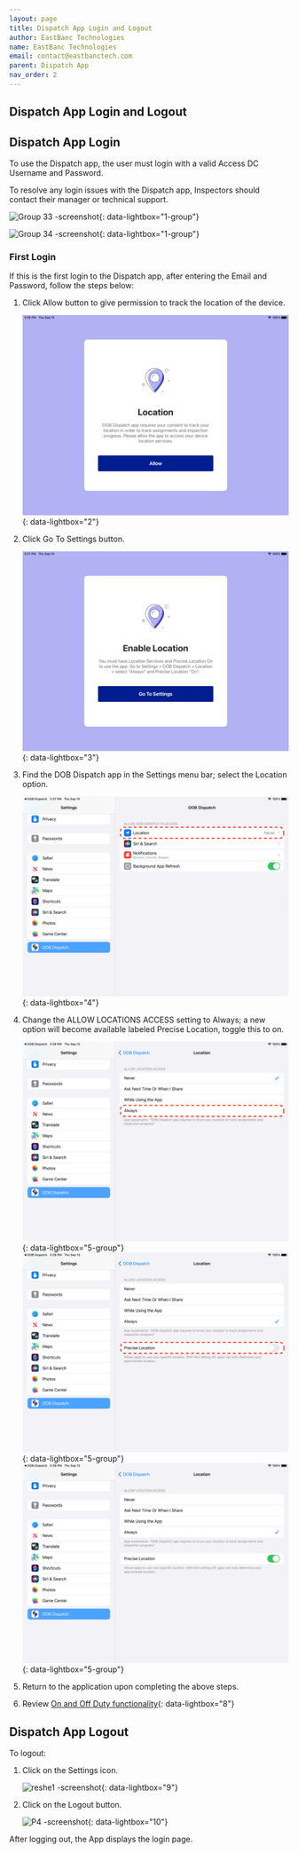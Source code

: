 ```yaml
---
layout: page
title: Dispatch App Login and Logout
author: EastBanc Technologies
name: EastBanc Technologies
email: contact@eastbanctech.com
parent: Dispatch App
nav_order: 2
---
```


<section id="dispatch-app-login-and-logout" markdown="1">

# Dispatch App Login and Logout

<section id="dispatch-app-login" markdown="1">

## Dispatch App Login
To use the Dispatch app, the user must login with a valid Access DC Username and Password. 

To resolve any login issues with the Dispatch app, Inspectors should contact their manager or technical support. 

![Group 33 -screenshot](../images/dispatch-app/da-login/dispatch-app-login1.png){: data-lightbox="1-group"}

![Group 34 -screenshot](../images/dispatch-app/da-login/dispatch-app-login2.png){: data-lightbox="1-group"}

<section id="first-login" markdown="1">

### First Login
If this is the first login to the Dispatch app, after entering the Email and Password, follow the steps below:

1. Click Allow button to give permission to track the location of the device.

    ![Group 35 -screenshot](../images/dispatch-app/da-login/first-login1.png){: data-lightbox="2"}

2. Click Go To Settings button.

    ![Group 36 -screenshot](../images/dispatch-app/da-login/first-login2.png){: data-lightbox="3"}

3. Find the DOB Dispatch app in the Settings menu bar; select the Location option.

    ![Group 37 -screenshot](../images/dispatch-app/da-login/ipad-settings1.png){: data-lightbox="4"}

4. Change the ALLOW LOCATIONS ACCESS setting to Always; a new option will become available labeled Precise Location, toggle this to on.

    ![Group 38 -screenshot](../images/dispatch-app/da-login/ipad-settings2.png){: data-lightbox="5-group"}
    ![Group 39 -screenshot](../images/dispatch-app/da-login/ipad-settings3.png){: data-lightbox="5-group"}
    ![Group 40 -screenshot](../images/dispatch-app/da-login/ipad-settings4.png){: data-lightbox="5-group"}

5. Return to the application upon completing the above steps.

6. Review [On and Off Duty functionality](../docs/da-on-off-duty.html){: data-lightbox="8"}

</section>
</section>

<section id="dispatch-app-logout" markdown="1">

## Dispatch App Logout

To logout:

1. Click on the Settings icon.

    ![reshe1 -screenshot](../images/dispatch-app/da-login/dispatch-app-logout1.png){: data-lightbox="9"}

2. Click on the Logout button.

    ![P4 -screenshot](../images/dispatch-app/da-login/dispatch-app-logout2.png){: data-lightbox="10"}

After logging out, the App displays the login page.

</section>
</section>
